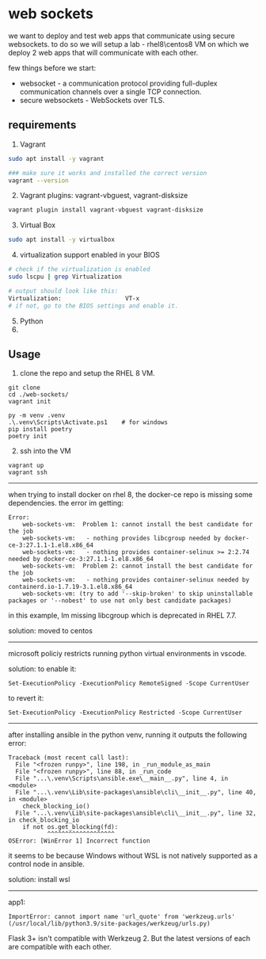 # web sockets
we want to deploy and test web apps that communicate using secure websockets.
to do so we will setup a lab - rhel8\centos8 VM on which we deploy 2 web apps that will communicate with each other.

few things before we start:
* websocket - a communication protocol providing full-duplex communication channels over a single TCP connection.
* secure websockets - WebSockets over TLS.

## requirements
1. Vagrant
```bash
sudo apt install -y vagrant

### make sure it works and installed the correct version
vagrant --version
```
2. Vagrant plugins: vagrant-vbguest, vagrant-disksize
```bash
vagrant plugin install vagrant-vbguest vagrant-disksize
```
3. Virtual Box
```bash
sudo apt install -y virtualbox
```
4. virtualization support enabled in your BIOS
```bash
# check if the virtualization is enabled
sudo lscpu | grep Virtualization

# output should look like this:
Virtualization:                  VT-x
# if not, go to the BIOS settings and enable it.
```
5. Python
6. 

## Usage
1. clone the repo and setup the RHEL 8 VM.
```
git clone
cd ./web-sockets/
vagrant init

py -m venv .venv
.\.venv\Scripts\Activate.ps1    # for windows
pip install poetry
poetry init
```

2. ssh into the VM
```
vagrant up
vagrant ssh
```


---

when trying to install docker on rhel 8, the docker-ce repo is missing some dependencies. 
the error im getting:
```
Error:
    web-sockets-vm:  Problem 1: cannot install the best candidate for the job
    web-sockets-vm:   - nothing provides libcgroup needed by docker-ce-3:27.1.1-1.el8.x86_64
    web-sockets-vm:   - nothing provides container-selinux >= 2:2.74 needed by docker-ce-3:27.1.1-1.el8.x86_64
    web-sockets-vm:  Problem 2: cannot install the best candidate for the job
    web-sockets-vm:   - nothing provides container-selinux needed by containerd.io-1.7.19-3.1.el8.x86_64
    web-sockets-vm: (try to add '--skip-broken' to skip uninstallable packages or '--nobest' to use not only best candidate packages)
```
in this example, Im missing libcgroup which is deprecated in RHEL 7.7.

solution: moved to centos

---

microsoft policiy restricts running python virtual environments in vscode.

solution: 
to enable it:
```
Set-ExecutionPolicy -ExecutionPolicy RemoteSigned -Scope CurrentUser
```
to revert it:
```
Set-ExecutionPolicy -ExecutionPolicy Restricted -Scope CurrentUser
```

---

after installing ansible in the python venv, running it outputs the following error:
```
Traceback (most recent call last):
  File "<frozen runpy>", line 198, in _run_module_as_main
  File "<frozen runpy>", line 88, in _run_code
  File "...\.venv\Scripts\ansible.exe\__main__.py", line 4, in <module>
  File "...\.venv\Lib\site-packages\ansible\cli\__init__.py", line 40, in <module>
    check_blocking_io()
  File "...\.venv\Lib\site-packages\ansible\cli\__init__.py", line 32, in check_blocking_io
    if not os.get_blocking(fd):
           ^^^^^^^^^^^^^^^^^^^
OSError: [WinError 1] Incorrect function
```
it seems to be because Windows without WSL is not natively supported as a control node in ansible.

solution:
install wsl

---
app1:
```
ImportError: cannot import name 'url_quote' from 'werkzeug.urls' (/usr/local/lib/python3.9/site-packages/werkzeug/urls.py)
```
Flask 3+ isn't compatible with Werkzeug 2. But the latest versions of each are compatible with each other.
